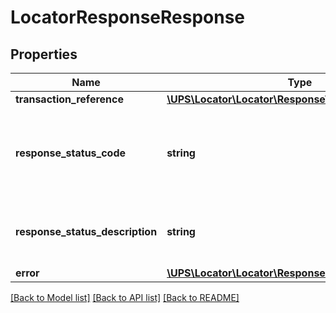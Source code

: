 # LocatorResponseResponse

## Properties
Name | Type | Description | Notes
------------ | ------------- | ------------- | -------------
**transaction_reference** | [**\UPS\Locator\Locator\ResponseTransactionReference**](ResponseTransactionReference.md) |  | [optional] 
**response_status_code** | **string** | Identifies the success or failure of the interchange.  1-Success 0-Failure | 
**response_status_description** | **string** | Describes the Response Status Code. | [optional] 
**error** | [**\UPS\Locator\Locator\ResponseError**](ResponseError.md) |  | [optional] 

[[Back to Model list]](../../README.md#documentation-for-models) [[Back to API list]](../../README.md#documentation-for-api-endpoints) [[Back to README]](../../README.md)

